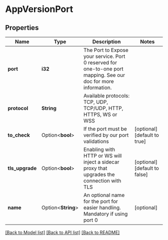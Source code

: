 # AppVersionPort

## Properties

Name | Type | Description | Notes
------------ | ------------- | ------------- | -------------
**port** | **i32** | The Port to Expose your service. Port 0 reserved for one-to-one port mapping. See our doc for more information. | 
**protocol** | **String** | Available protocols: TCP, UDP, TCP/UDP, HTTP, HTTPS, WS or WSS | 
**to_check** | Option<**bool**> | If the port must be verified by our port validations | [optional][default to true]
**tls_upgrade** | Option<**bool**> | Enabling with HTTP or WS will inject a sidecar proxy that upgrades the connection with TLS | [optional][default to false]
**name** | Option<**String**> | An optional name for the port for easier handling. Mandatory if using port 0 | [optional]

[[Back to Model list]](../README.md#documentation-for-models) [[Back to API list]](../README.md#documentation-for-api-endpoints) [[Back to README]](../README.md)


